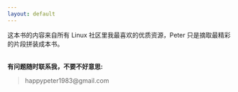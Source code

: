 ```yaml
---
layout: default
---
```


这本书的内容来自所有 Linux 社区里我最喜欢的优质资源，Peter 只是摘取最精彩的片段拼装成本书。

<p><br /><b>有问题随时联系我，不要不好意思:</b></p>

<blockquote>
<p>
happypeter1983@gmail.com
</p>
</blockquote>




